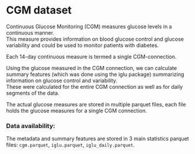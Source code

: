 # CGM dataset  

Continuous Glucose Monitoring (CGM) measures glucose levels in a continuous manner.  <br>
This measure provides information on blood glucose control and glucose variability and could be used to monitor patients with diabetes.

Each 14-day continuous measure is termed a single CGM-connection.

Using the glucose measured in the CGM connection, we can calculate summary features (which was done using the iglu package) summarizing information on glucose control and variability. <br>
These were calculated for the entire CGM connection as well as for daily segments of the data.

The actual glucose measures are stored in multiple parquet files, each file holds the glucose measures for a single CGM connection. <br>

### Data availability:
The metadata and summary features are stored in 3 main statistics parquet files: `cgm.parquet`, `iglu.parquet`, `iglu_daily.parquet`.